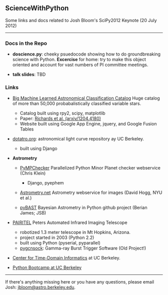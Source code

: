 ## ScienceWithPython ##

 
Some links and docs related to Josh Bloom's SciPy2012 Keynote (20 July 2012)

-------

### Docs in the Repo ###

   * **doscience.py**: cheeky psuedocode showing how to do groundbreaking science with Python.  __Excercise__ for home: try to make this object oriented and account for vast numbers of PI committee meetings.
   
   * **talk slides**: TBD
        
### Links ###

   * [Big Machine Learned Astronomical Classification Catalog](http://bigmacc.info) Huge catalog of more than 50,000 probabalistically classified variable stars.
     - Catalog built using rpy2, scipy, matplotlib
     - Paper: [Richards et al. (arxiv/1204.4180)](http://arxiv.org/abs/1204.4180)
     - Website built using Google App Engine, jquery, and Google Fusion Tables
          
   * [dotatro.org](http://dotastro.org/): astronomical light curve repository ay UC Berkeley. 
      - built using Django
      
   * **Astrometry**
	   * [PyMPChecker](http://www.dotastro.org/PyMPC/webservice_readme.html) Parallelized Python Minor Planet checker webservice (Chris Klein)
   		 - Django, pyephem
   	 
   	   * [Astrometry.net](http://astrometry.net) Astrometry webservice for images (David Hogg, NYU et al.)
   	   
   	   * [pyBAST](https://github.com/berianjames/pyBAST) Bayesian Astrometry in Python github project (Berian James; JSB)
   	   
   * [PAIRITEL](http://pairitel.org) Peters Automated Infrared Imaging Telescope
     - robotized 1.3 meter telescope in Mt Hopkins, Arizona.
     - project started in 2003 (Python 2.2)
     - built using Python (pyserial, pyparallel)
     - [pygcnsock](http://sourceforge.net/projects/pygcnsock/):  Gamma-ray Burst Trigger Software (Old Project!)

   * [Center for Time-Domain Informatics](http://cftd.info) at UC Berkeley. 
   
   * [Python Bootcamp at UC Berkeley](http://register.pythonbootcamp.info/)
  
   
-------


If there's anything missing here or you have any questions, please email Josh: [jbloom@astro.berkeley.edu](mailto:jbloom@astro.berkeley.edu).
